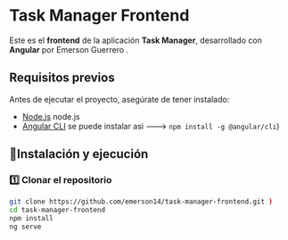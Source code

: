 # Task Manager Frontend

Este es el **frontend** de la aplicación **Task Manager**, desarrollado con **Angular** por Emerson Guerrero .

## Requisitos previos
Antes de ejecutar el proyecto, asegúrate de tener instalado:
- [Node.js](https://nodejs.org/)  node.js
- [Angular CLI](https://angular.io/cli) se puede instalar asi --->  `npm install -g @angular/cli`)

## 🚀Instalación y ejecución

### 1️⃣ Clonar el repositorio
```bash
git clone https://github.com/emerson14/task-manager-frontend.git ) 
cd task-manager-frontend
npm install
ng serve
